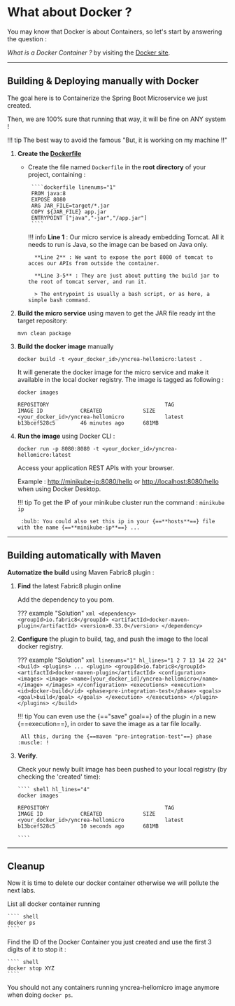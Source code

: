 # What about Docker ?

You may know that Docker is about Containers, so let's start by answering the question : 

*What is a Docker Container ?* by visiting the [Docker site](https://www.docker.com/resources/what-container).

---

## Building & Deploying manually with Docker

The goal here is to Containerize the Spring Boot Microservice we just created.

Then, we are 100% sure that running that way, it will be fine on ANY system ! 

!!! tip
    The best way to avoid the famous "But, it is working on my machine !!"

1. **Create the [Dockerfile](https://docs.docker.com/engine/reference/builder/)**

    - Create the file named `Dockerfile` in the **root directory** of your project, containing :
    
           ````dockerfile linenums="1"
           FROM java:8
           EXPOSE 8080
           ARG JAR_FILE=target/*.jar
           COPY ${JAR_FILE} app.jar
           ENTRYPOINT ["java","-jar","/app.jar"]
           ````
      
        !!! info
            **Line 1** : Our micro service is already embedding Tomcat. All it needs to run is Java, so the image can be based on Java only.
            
            **Line 2** : We want to expose the port 8080 of tomcat to acces our APIs from outside the container.
            
            **Line 3-5** : They are just about putting the build jar to the root of tomcat server, and run it.
            
            > The entrypoint is usually a bash script, or as here, a simple bash command.
        
        
1. **Build the micro service** using maven to get the JAR file ready int the target repository:
    ```shell
    mvn clean package
    ```

1. **Build the docker image** manually
    ```shell
    docker build -t <your_docker_id>/yncrea-hellomicro:latest .
    ```

    It will generate the docker image for the micro service and make it available in the local docker registry.
    The image is tagged as following :
    ```shell
    docker images
   
    REPOSITORY                                     TAG                 IMAGE ID            CREATED             SIZE
    <your_docker_id>/yncrea-hellomicro             latest              b13bcef528c5        46 minutes ago      681MB
    ```
   
1. **Run the image** using Docker CLI :
    ```shell
    docker run -p 8080:8080 -t <your_docker_id>/yncrea-hellomicro:latest
    ```
   Access your application REST APIs with your browser.
   
    Example : <http://minikube-ip:8080/hello> or <http://localhost:8080/hello> when using Docker Desktop. 
    
    !!! tip
        To get the IP of your minikube cluster run the command :
        `minikube ip`
        
        :bulb: You could also set this ip in your {==**hosts**==} file with the name {==**minikube-ip**==} ... 

---

## Building automatically with Maven

**Automatize the build** using Maven Fabric8 plugin :

1. **Find** the latest Fabric8 plugin online
 
    Add the dependency to you pom.

    ??? example "Solution"
        ````xml
        <dependency>
            <groupId>io.fabric8</groupId>
            <artifactId>docker-maven-plugin</artifactId>
            <version>0.33.0</version>
        </dependency>
        ````

1. **Configure** the plugin to build, tag, and push the image to the local docker registry.

    ??? example "Solution"
        ````xml linenums="1" hl_lines="1 2 7 13 14 22 24"
        	<build>
        		<plugins>
        		    ...
        			<plugin>
        				<groupId>io.fabric8</groupId>
        				<artifactId>docker-maven-plugin</artifactId>
        				<configuration>
        					<images>
        						<image>
        							<name>[your_docker_id]/yncrea-hellomicro</name>
        						</image>
        					</images>
        				</configuration>
        				<executions>
        					<execution>
        						<id>docker-build</id>
        						<phase>pre-integration-test</phase>
        						<goals>
        							<goal>build</goal>
        						</goals>
        					</execution>
        				</executions>
        			</plugin>
        		</plugins>
        	</build>
        ````
        
    !!! tip
        You can even use the {=="save" goal==} of the plugin in a new {==execution==}, in order to save the image as a tar file locally.
        
        All this, during the {==maven "pre-integration-test"==} phase :muscle: !  
        
1. **Verify**.
   
    Check your newly built image has been pushed to your local registry (by checking the 'created' time):
   
       ```` shell hl_lines="4"
       docker images
       
       REPOSITORY                                     TAG                 IMAGE ID            CREATED             SIZE
       <your_docker_id>/yncrea-hellomicro             latest              b13bcef528c5        10 seconds ago      681MB

       ````

---

## Cleanup

Now it is time to delete our docker container otherwise we will pollute the next labs.

List all docker container running 
 
    ```` shell
    docker ps
    ````

Find the ID of the Docker Container you just created and use the first 3 digits of it to stop it :

    ```` shell
    docker stop XYZ
    ````

You should not any containers running yncrea-hellomicro image anymore when doing `docker ps`.